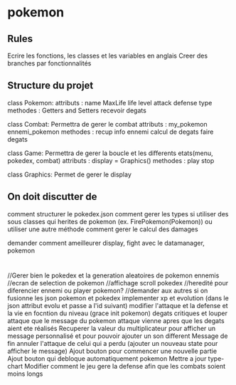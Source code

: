 # pokemon

## Rules

Ecrire les fonctions, les classes et les variables en anglais
Creer des branches par fonctionnalités




## Structure du projet

class Pokemon:
    attributs : 
        name
        MaxLife
        life
        level
        attack
        defense
        type
    methodes : 
        Getters and Setters
        recevoir degats
        

class Combat:
    Permettra de gerer le combat
    attributs : 
        my_pokemon
        ennemi_pokemon
    methodes : 
        recup info ennemi
        calcul de degats
        faire degats

class Game:
    Permettra de gerer la boucle et les differents etats(menu, pokedex, combat)
    attributs :
        display = Graphics()
    methodes : 
        play
        stop

class Graphics:
    Permet de gerer le display


## On doit discutter de

comment structurer le pokedex.json
comment gerer les types
si utiliser des sous classes qui herites de pokemon (ex. FirePokemon(Pokemon)) ou utiliser une autre méthode
comment gerer le calcul des damages


demander comment ameilleurer display, fight avec le datamanager, pokemon




#
//Gerer bien le pokedex et la generation aleatoires de pokemon ennemis
//ecran de selection de pokemon
//affichage scroll pokedex
//heredité pour diferencier ennemi ou player pokemon?
//demander aux autres si on fusionne les json pokemon et pokedex
implementer xp et evolution (dans le json attribut evolu et passe a l'id suivant)
modifier l'attaque et la defense et la vie en focntion du niveau (grace init pokemon)
degats critiques et louper attaque
que le message du pokemon attaque vienne apres que les degats aient ete réalisés
Recuperer la valeur du multiplicateur pour afficher un message personnalisé et pour pouvoir ajouter un son different
Message de fin annuler l'attaque de celui qui a perdu (ajouter un nouveau state pour afficher le message)
Ajout bouton pour commencer une nouvelle partie
Ajout bouton qui debloque automatiquement pokemon
Mettre a jour type-chart
Modifier comment le jeu gere la defense afin que les combats soient moins longs